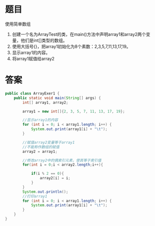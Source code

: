 # 题目

使用简单数组

1. 创建一个名为ArrayTest的类，在main()方法中声明array1和array2两个变量，他们是int[]类型的数组。
2. 使用大括号{}，把array1初始化为8个素数：2,3,5,7,11,13,17,19。
3. 显示array1的内容。
4. 将array1赋值给array2

# 答案

```java
public class ArrayExer1 {
    public static void main(String[] args) {
        int[] array1, array2;

        array1 = new int[]{2, 3, 5, 7, 11, 13, 17, 19};

        //显示array1的内容
        for (int i = 0; i < array1.length; i++) {
            System.out.print(array1[i] + "\t");
        }

        //赋值array2变量等于array1
        //不能称作数组的赋值
        array2 = array1;

        //修改array2中的偶索引元素，使其等于索引值
        for(int i = 0;i < array2.length;i++){

            if(i % 2 == 0){
                array2[i] = i;
            }
        }
        System.out.println();
        //打印array1
        for (int i = 0; i < array1.length; i++) {
            System.out.print(array1[i] + "\t");
        }
    }
}
```

